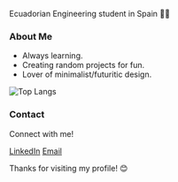 Ecuadorian Engineering student in Spain 👨‍💻

### About Me

- Always learning.
- Creating random projects for fun.
- Lover of minimalist/futuritic design.

![Top Langs](https://github-readme-stats.vercel.app/api/top-langs/?username=rickypcyt&layout=compact)

### Contact

Connect with me!

[LinkedIn](link_to_your_profile)
[Email](your@email.com)

Thanks for visiting my profile! 😊
